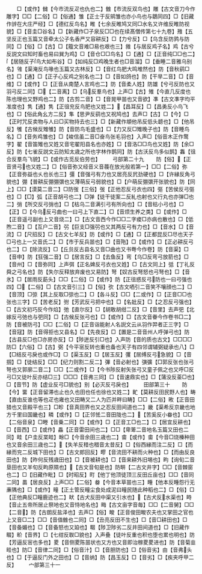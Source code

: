 <!-- { "loadSidebar": true } -->
　　□【或作】雠【今市流反疋也仇也二】雔【市流反双鸟也】雕【古文音刀今作雕字】□□【二俗】□【俗通】雏【正士于反鹓雏也亦小鸟也与鶵同四】□【旧藏作辝在大庄严经】□【德红反鸟名】睢【七余反睢鸠又同□水名又许维反睢防视貌】□【音圭□谷名】□【新藏作□子泉反□□也在续髙僧传第七十九卷】雃【五坚反正也玉篇又音牵太公子名香严又容耕反】□【力兮反】□【乌含反防鹑与防同】□【俗】□【古】□【籀文音难□易也艰也三】雓【与居反鸡子名】鸡【古兮反説文曰知时畜也易曰巽为鸡】□【音仓□□鸟名】□【通】□【正音纯□□也二】【居随反子鸟大如布谷】□【如纯反□鸡晚生者也□音溜】□【垂睡二音雅乌别名】雂【渠淹反鸟喙也玉篇又古林反】□【音红鸟肥大鸣堆然也】防【音秋鹞□也】□【通】□【正子心反鸡之别名也二】□【音如鸽也】防【干旱二音】□【音维】□【或作】□【正音从南楚人言鸡也二】防【音柔人姓】防雄【兮弓反防也又羽弓反二同】□【二音离】□【乌反羣鸟也】上声□【古】雉【今直几反度也陈也理也又野鸡也二】防【古剪二音】□【音晃甲噐也又音欲】凖【古文凖字均平准度也】隽【通】隽【正徂兖反鸟肥也又姓二】【昌耳反】□【昌勇反小鸟飞也】□【俗此角幺方二反】隼【思尹反鹞也又祝鸠也】去声□【古】□【今】□【正时咒反卖物与人曰□买物持去也三】□【新藏作頫他吊反低头聼也】□【他吊反】雊【古候反雉雊】防【音防鸟毛盛也】□【力又反□雉晚子也】防【音睡鸟名】□【音务鸡雏也】□【峻信虽二音□奋鸟张毛羽也】入声□【俗音木正作鹜字】翟【音笛雉也又姓又音宅翟阳县名也亦姓】□【音洛□□鸟也又姓】防【余□反】防【七雀反説文云防知太歳之所也字林作鹊同】防【古沃反鸟多似鹊】雥【徂合反羣鸟飞貌】□【或作古觅反伯劳也】
　　弓部第二十九
　　防【俗】【正音贤弓也又姓二】□【俗音弥又经音义音薎在放光般若第一】□□【二俗】弥【正音弥益也乆也长也三】彊【音强弓有力也又居亮反凥劲硬也】□【许縁反角弓貌也】弸【普耕反弸弸彋也又薄萌反弓弱貌也】□【户萌反弸彋开张貌也】防【同上】□□【漠莫二音二】□防弢【三俗】弢【正他忍反弓衣也四】彄【苦侯反弓彄也】□【□】弧【正音胡弓也二】□弹【徒干徒案二反糺也射也又行丸也亦弹□也二】弰【所交反弓弰也】□【枯乌二音满引弓有所向也】□【音枯小弓也】□【正】□【今乌反弓曲也一曰弓上下直二】□【音烦生养之类】□【或作】□【正音遥弓副也上又音烧二】□【古文音西今作□□二字痠□亦病也散也】□【低煦二音】□【互户二音】弜【巨支□强弜也又其两反弓有力也】□【音水】□【音流】□【尺招反】□【古文七羊反】防【或作】□【通】□【正都昆反□尽也天子□弓也上一又音氏二】□【市于反兵噐也】□【音陁】□【或作】□【正必耕反弓也二】□【除流反】□【丘贠反古县名又音□曲也又书弮今作卷】防【音渠】□【音申】防【狂强二音】□【居言反】□【去鱼反】弯【乌□反弯弓放箭也】□【音州】□【音弥同】上声弭【正名婢反弓衣也又姓】□【古文同上】弤【丁礼反舜之弓名也】防【失尔反释放弃废也又易防】弩【奴古反弩怒也弓弩也】□【音氷】□【居雨反莇头】□□【二俗】□【或作】防【正徂惑反弓防也一曰弓强也四】□【二俗】□【古文音引三】□【俗】弞【古文哂引二音笑不嚷顔也二】□【音顶】□弶【其上反取□弶也二】□【各斗反】□□【二或作】□【正音□□也张也三字】□【苦老反】弣【芳武反弓把中也】□【名妣反】□【之忍反弓强也】□【古文初巧反今作焰】弛【直尔反】□【胡敢胡绀二反】□【音里】去声弝【北嫁反弓弛也与弝同】□【古候反张弓也】□【或作】□【古文音眷今作卷书□二】防【音被防弓】□□【二俗】□【正音诣能射人名説文云从羽作羿者正三字】□【音冦】防【音得拒也又县名】□【先夜反】□【置是二音音州人呼弹弓也】防【古县反□也□亦房亦反】□【陟迸反引□也】入声防【音的质也古文】□□□□防□【六俗】□【古】弼【今平宻反转也重也备也天子有四邻谓辅弼疑承也八】□【□结反弓戾也或作□】□【渠玉反】□【居玉反】彏【居缚反弓急貌】□【音掴】□【徒结反】□□【纪力则割二反二】彃【音必射也】彉彍【□郭反张也张弓弩也又郭廓二音二】□□【二或作】□【今书陟反射矢张弓又童子佩之也又呼□反弓□又徒叶反亦结□三】□□□【音弗三同】□【音速鼎实也】□【蒲没反菳□也】□【音节】防【虚业反弓□貌也】别【必灭反弓戾也】
　　田部第三十
　　防【今】畱【正音留滞也止也久也田也任也徐也又姓二】甿【莫耕反田民野人也】畴【直由反谁也等也疋也雍也又田畴又二人为匹并畔曰畴】□□【二俗】畋【正音田猎也又音殿平也三】□畛【音真田界也又之忍反田间道也二】畿【渠希反京畿也地方千里曰国畿也】疄【或作】□【正邻恡二音田陇也二】【苦奚反小畚也】□□【二俗音泉】□畻【音乗二同】□【或作】□【正音工□也二】□【居宜反耕也】□【音西】□【或作】畾【正音雷田间也二】□□【卑箄二音地名玉篇又田也二同】畦【户圭反枼畦】畭□【今音余田三歳也二】畬【或作】畬【今音□烧榛种田也又音余田三歳也二】【失羊反稓也稓音太昔反】□【俗西縁而注二反】□【而縁而兖二反城下田也】□【古文郎回反】疁【音流田不耕而火种也】□【而由反良田也】防【昨何反残歳田也】□【音被耕也】□【音来耕外旧埸也】畇【询旬二音垦田也又羊旬反畇原隰也】【古文音旬是也】防畊【二古文井字】□□【音棘窗也二】□【旧藏作毗】□【时昭反】町【他丁他顶徒顶三反田丘亩也】□□【音同二同】畕【居良反】上声□□【二俗】畚【今音本草噐也三】畽【他本反畽怨行无亷隅也】□【或作】疃【正土管反疃尘食处成泥曰疃民随此种稻也二】□【俗】□【正他典反□疃鹿迹也二】畎【古犬反田中渠又引水也】【古犬反水渠也】畤【音止五帝所居止祭地也又音恃地名也】畮【古文亩字音毎】□□【二音舅】□□【二音】防【古朗反盐泽也】去声□【俗】畯【正音俊田畯农夫也又掌田之官也上又音□二】□□【音值雔也二同】□【丑亮反田不生也】□【音□耕田也】□【音备媚也】□【音备怒也又廹也】畷【陟卫陟劣二反井田间道也】□【旧藏作畷】畍【音界】□【七绀反聫□貌也】入声叠【徒叶反重也积也堕也累也明也】防【芳逼反宻也多也】畟【音侧畟陈噐状也又方也又音即治稼畟畟进也】防【音菊韭畦也】防□【音律二同】□【俗音汁】□【音胆防也】□【俗音劣】由【音弗头也】□【于逼反门外之田也】□【音纳】防【昌玉反】□【音劣】□【疾夹呼甲二反】
　　宀部第三十一
